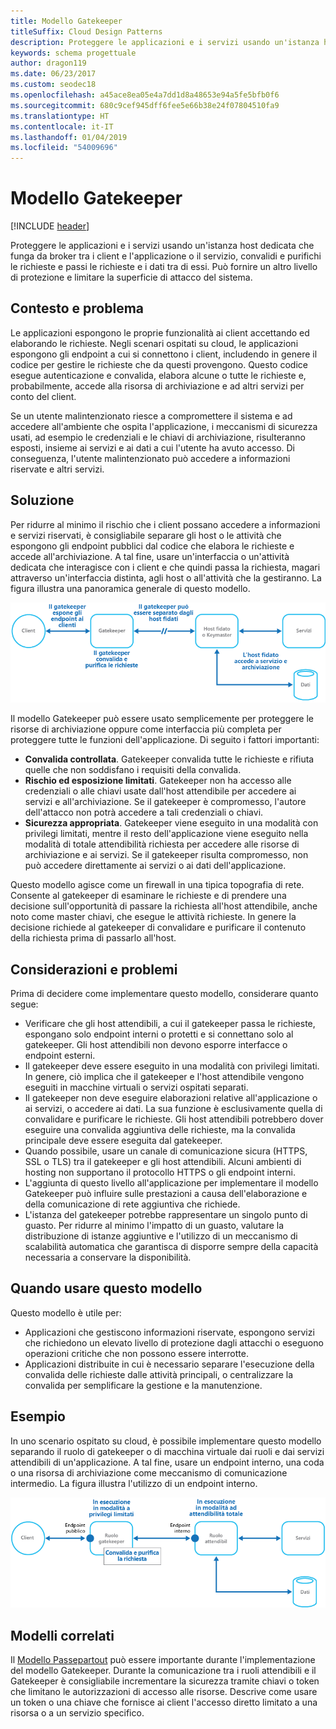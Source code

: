 ```yaml
---
title: Modello Gatekeeper
titleSuffix: Cloud Design Patterns
description: Proteggere le applicazioni e i servizi usando un'istanza host dedicata che funga da broker tra i client e l'applicazione o il servizio, convalidi e purifichi le richieste e passi le richieste e i dati tra di essi.
keywords: schema progettuale
author: dragon119
ms.date: 06/23/2017
ms.custom: seodec18
ms.openlocfilehash: a45ace8ea05e4a7dd1d8a48653e94a5fe5bfb0f6
ms.sourcegitcommit: 680c9cef945dff6fee5e66b38e24f07804510fa9
ms.translationtype: HT
ms.contentlocale: it-IT
ms.lasthandoff: 01/04/2019
ms.locfileid: "54009696"
---
```

# <a name="gatekeeper-pattern"></a>Modello Gatekeeper

[!INCLUDE [header](../_includes/header.md)]

Proteggere le applicazioni e i servizi usando un'istanza host dedicata che funga da broker tra i client e l'applicazione o il servizio, convalidi e purifichi le richieste e passi le richieste e i dati tra di essi. Può fornire un altro livello di protezione e limitare la superficie di attacco del sistema.

## <a name="context-and-problem"></a>Contesto e problema

Le applicazioni espongono le proprie funzionalità ai client accettando ed elaborando le richieste. Negli scenari ospitati su cloud, le applicazioni espongono gli endpoint a cui si connettono i client, includendo in genere il codice per gestire le richieste che da questi provengono. Questo codice esegue autenticazione e convalida, elabora alcune o tutte le richieste e, probabilmente, accede alla risorsa di archiviazione e ad altri servizi per conto del client.

Se un utente malintenzionato riesce a compromettere il sistema e ad accedere all'ambiente che ospita l'applicazione, i meccanismi di sicurezza usati, ad esempio le credenziali e le chiavi di archiviazione, risulteranno esposti, insieme ai servizi e ai dati a cui l'utente ha avuto accesso. Di conseguenza, l'utente malintenzionato può accedere a informazioni riservate e altri servizi.

## <a name="solution"></a>Soluzione

Per ridurre al minimo il rischio che i client possano accedere a informazioni e servizi riservati, è consigliabile separare gli host o le attività che espongono gli endpoint pubblici dal codice che elabora le richieste e accede all'archiviazione. A tal fine, usare un'interfaccia o un'attività dedicata che interagisce con i client e che quindi passa la richiesta, magari attraverso un'interfaccia distinta, agli host o all'attività che la gestiranno. La figura illustra una panoramica generale di questo modello.

![Panoramica generale del modello](./_images/gatekeeper-diagram.png)

Il modello Gatekeeper può essere usato semplicemente per proteggere le risorse di archiviazione oppure come interfaccia più completa per proteggere tutte le funzioni dell'applicazione. Di seguito i fattori importanti:

- **Convalida controllata**. Gatekeeper convalida tutte le richieste e rifiuta quelle che non soddisfano i requisiti della convalida.
- **Rischio ed esposizione limitati**. Gatekeeper non ha accesso alle credenziali o alle chiavi usate dall'host attendibile per accedere ai servizi e all'archiviazione. Se il gatekeeper è compromesso, l'autore dell'attacco non potrà accedere a tali credenziali o chiavi.
- **Sicurezza appropriata**. Gatekeeper viene eseguito in una modalità con privilegi limitati, mentre il resto dell'applicazione viene eseguito nella modalità di totale attendibilità richiesta per accedere alle risorse di archiviazione e ai servizi. Se il gatekeeper risulta compromesso, non può accedere direttamente ai servizi o ai dati dell'applicazione.

Questo modello agisce come un firewall in una tipica topografia di rete. Consente al gatekeeper di esaminare le richieste e di prendere una decisione sull'opportunità di passare la richiesta all'host attendibile, anche noto come master chiavi, che esegue le attività richieste. In genere la decisione richiede al gatekeeper di convalidare e purificare il contenuto della richiesta prima di passarlo all'host.

## <a name="issues-and-considerations"></a>Considerazioni e problemi

Prima di decidere come implementare questo modello, considerare quanto segue:

- Verificare che gli host attendibili, a cui il gatekeeper passa le richieste, espongano solo endpoint interni o protetti e si connettano solo al gatekeeper. Gli host attendibili non devono esporre interfacce o endpoint esterni.
- Il gatekeeper deve essere eseguito in una modalità con privilegi limitati. In genere, ciò implica che il gatekeeper e l'host attendibile vengono eseguiti in macchine virtuali o servizi ospitati separati.
- Il gatekeeper non deve eseguire elaborazioni relative all'applicazione o ai servizi, o accedere ai dati. La sua funzione è esclusivamente quella di convalidare e purificare le richieste. Gli host attendibili potrebbero dover eseguire una convalida aggiuntiva delle richieste, ma la convalida principale deve essere eseguita dal gatekeeper.
- Quando possibile, usare un canale di comunicazione sicura (HTTPS, SSL o TLS) tra il gatekeeper e gli host attendibili. Alcuni ambienti di hosting non supportano il protocollo HTTPS o gli endpoint interni.
- L'aggiunta di questo livello all'applicazione per implementare il modello Gatekeeper può influire sulle prestazioni a causa dell'elaborazione e della comunicazione di rete aggiuntiva che richiede.
- L'istanza del gatekeeper potrebbe rappresentare un singolo punto di guasto. Per ridurre al minimo l'impatto di un guasto, valutare la distribuzione di istanze aggiuntive e l'utilizzo di un meccanismo di scalabilità automatica che garantisca di disporre sempre della capacità necessaria a conservare la disponibilità.

## <a name="when-to-use-this-pattern"></a>Quando usare questo modello

Questo modello è utile per:

- Applicazioni che gestiscono informazioni riservate, espongono servizi che richiedono un elevato livello di protezione dagli attacchi o eseguono operazioni critiche che non possono essere interrotte.
- Applicazioni distribuite in cui è necessario separare l'esecuzione della convalida delle richieste dalle attività principali, o centralizzare la convalida per semplificare la gestione e la manutenzione.

## <a name="example"></a>Esempio

In uno scenario ospitato su cloud, è possibile implementare questo modello separando il ruolo di gatekeeper o di macchina virtuale dai ruoli e dai servizi attendibili di un'applicazione. A tal fine, usare un endpoint interno, una coda o una risorsa di archiviazione come meccanismo di comunicazione intermedio. La figura illustra l'utilizzo di un endpoint interno.

![Un esempio del modello che usa ruoli di lavoro e Web di Servizi cloud](./_images/gatekeeper-endpoint.png)

## <a name="related-patterns"></a>Modelli correlati

Il [Modello Passepartout](./valet-key.md) può essere importante durante l'implementazione del modello Gatekeeper. Durante la comunicazione tra i ruoli attendibili e il Gatekeeper è consigliabile incrementare la sicurezza tramite chiavi o token che limitano le autorizzazioni di accesso alle risorse. Descrive come usare un token o una chiave che fornisce ai client l'accesso diretto limitato a una risorsa o a un servizio specifico.
